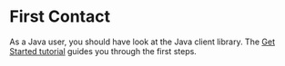 # First Contact

As a Java user, you should have look at the Java client library. The [Get Started tutorial](/java-client/get-started.md) guides you through the first steps.   
